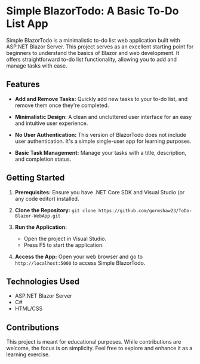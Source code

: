 
# Simple BlazorTodo: A Basic To-Do List App

Simple BlazorTodo is a minimalistic to-do list web application built with ASP.NET Blazor Server. This project serves as an excellent starting point for beginners to understand the basics of Blazor and web development. It offers straightforward to-do list functionality, allowing you to add and manage tasks with ease.

## Features

- **Add and Remove Tasks:** Quickly add new tasks to your to-do list, and remove them once they're completed.

- **Minimalistic Design:** A clean and uncluttered user interface for an easy and intuitive user experience.

- **No User Authentication:** This version of BlazorTodo does not include user authentication. It's a simple single-user app for learning purposes.

- **Basic Task Management:** Manage your tasks with a title, description, and completion status.

## Getting Started

1. **Prerequisites:** Ensure you have .NET Core SDK and Visual Studio (or any code editor) installed.

2. **Clone the Repository:** `git clone https://github.com/gormshaw23/ToDo-Blazor-WebApp.git`

3. **Run the Application:**
   - Open the project in Visual Studio.
   - Press F5 to start the application.

4. **Access the App:** Open your web browser and go to `http://localhost:5000` to access Simple BlazorTodo.

## Technologies Used

- ASP.NET Blazor Server
- C#
- HTML/CSS

## Contributions

This project is meant for educational purposes. While contributions are welcome, the focus is on simplicity. Feel free to explore and enhance it as a learning exercise.

